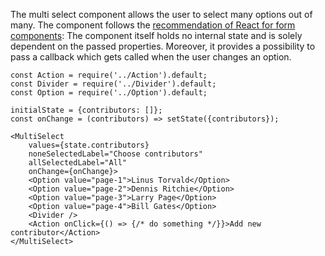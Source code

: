 The multi select component allows the user to select many options out of many.
The component follows the
[recommendation of React for form components](https://facebook.github.io/react/docs/forms.html):
The component itself holds no internal state and is solely dependent on the passed properties.
Moreover, it provides a possibility to pass a callback which gets called when the user changes an option.

```
const Action = require('../Action').default;
const Divider = require('../Divider').default;
const Option = require('../Option').default;

initialState = {contributors: []};
const onChange = (contributors) => setState({contributors});

<MultiSelect
    values={state.contributors}
    noneSelectedLabel="Choose contributors"
    allSelectedLabel="All"
    onChange={onChange}>
    <Option value="page-1">Linus Torvald</Option>
    <Option value="page-2">Dennis Ritchie</Option>
    <Option value="page-3">Larry Page</Option>
    <Option value="page-4">Bill Gates</Option>
    <Divider />
    <Action onClick={() => {/* do something */}}>Add new contributor</Action>
</MultiSelect>
```
